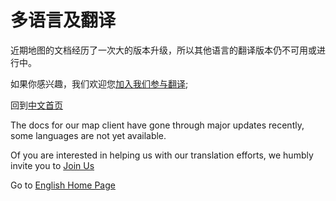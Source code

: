 # 多语言及翻译

近期地图的文档经历了一次大的版本升级，所以其他语言的翻译版本仍不可用或进行中。

如果你感兴趣，我们欢迎您[加入我们参与翻译](../join.md);

回到[中文首页](../index.md)

The docs for our map client have gone through major updates recently, some languages are not yet available.

Of you are interested in helping us with our translation efforts, we humbly invite you to [Join Us](en/join.md)

Go to [English Home Page](en/index.md)
